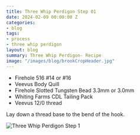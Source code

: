 ```yaml
---
title: Three Whip Perdigon Step 01
date: 2024-02-09 00:00:00 Z
categories:
- blog
tags:
- process
- three whip perdigon
layout: blog
summary: Three Whip Perdigon- Recipe
image: "/images/blog/brookCropHeader.jpg"
---
```


* Firehole 516 #14 or #16
* Veevus Body Quill
* Firehole Slotted Tungsten Bead 3.3mm or 3.0mm
* Whiting Farms CDL Tailing Pack
* Veevus 12/0 thread

Lay down a thread base to the bend of the hook.

![Three Whip Perdigon Step 1](https://effectiveflybox.github.io/images/posts/2024-02-09-threeWhipPerdigonStep01.jpg "Three Whip Perdigon Step 01")